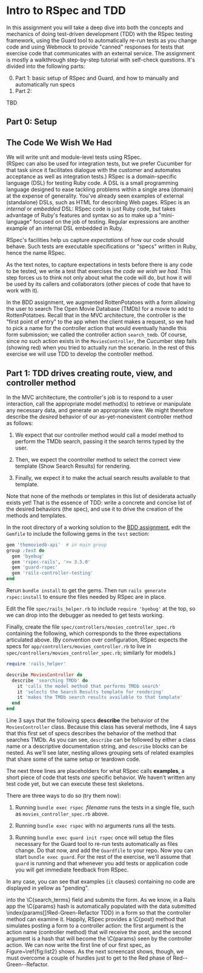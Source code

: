 # Intro to RSpec and TDD

In this assignment you will take a deep dive into both the concepts and mechanics of doing test-driven development (TDD) with the 
RSpec testing framework, using the Guard tool to automatically re-run tests as you change code and using Webmock to provide "canned" responses for tests that exercise code that communicates with an external service.  The assignment is mostly a walkthrough step-by-step tutorial with self-check questions.  It's divided into the following parts:

0. Part 1: basic setup of RSpec and Guard, and how to manually and automatically run specs
0. Part 2: 

TBD

## Part 0: Setup

## The Code We Wish We Had

We will write unit and module-level tests using RSpec.  
(RSpec can also be used for integration tests,
but we prefer Cucumber for that task since it facilitates
dialogue with the customer and automates acceptance as well as 
integration tests.)  RSpec is a domain-specific
language (DSL) for testing Ruby code.  A DSL is a small programming
language designed to ease tackling problems within a single area
(domain) at the expense of generality.  You've already seen examples of
external (standalone) DSLs, such as HTML for describing Web
pages.  RSpec is an _internal_ or _embedded_ DSL: RSpec code
is just Ruby code, but takes advantage of Ruby's features and syntax so
as to make up a "mini-language" focused on the job of testing.
Regular expressions are another example of an internal DSL embedded in
Ruby.

RSpec's facilities help us capture _expectations_ of how our code
should behave.  Such tests are executable specifications or "specs"
written in Ruby, hence the name RSpec.

As the text notes, to capture expectations in tests before there is any code to be
tested, we write a test that exercises
the _code we wish we had_. This step forces us to think not only about
what the code will do, but how it will be used by its callers and
collaborators (other pieces of code that have to work with it).

In the BDD assignment, we augmented RottenPotatoes with a form
allowing the user to search The Open Movie Database (TMDb) for a movie
to add to RottenPotatoes.  Recall that in the MVC architecture, the
controller is the "first point of entry" to the app when the client
makes a request, so we had to pick a name for the controller action
that would eventually handle this form submission; we called the
controller action `search_tmdb`.
Of course, since no  such action exists in the `MoviesController`,
the Cucumber step
fails (showing red) when you tried to actually run the scenario. 
In the rest of this exercise we will use TDD to develop the controller method.

## Part 1: TDD drives creating route, view, and controller method


In the MVC architecture, the controller's job is to respond to a user
interaction, call the appropriate model method(s) to retrieve or
manipulate any necessary data, and generate an appropriate view.  We
might therefore describe the _desired_ behavior of our
as-yet-nonexistent controller method as follows:

1. We expect that our controller method would call a model method to
perform the TMDb search, passing  it the search terms typed by the user.

2. Then, we expect the coontroller method to select the correct view template
(Show Search Results) for rendering.

3. Finally, we expect it to make the actual  search results available to that template.

Note that none of the methods or templates in this list of
desiderata actually exists yet!  That is the essence of TDD: write a
concrete and concise list of the desired behaviors (the spec), and use
it to drive the creation of the methods and templates.

In the root directory of a working solution to the [BDD
assignment](https://github.com/saasbook/hw-bdd-cucumber), 
edit the `Gemfile` to include the following gems  in the `test` section:

```ruby
gem 'themoviedb-api'  # in main group
group :test do
  gem 'byebug'
  gem 'rspec-rails', '>= 3.5.0'
  gem 'guard-rspec'
  gem 'rails-controller-testing'
end
```

Rerun `bundle install` to get the gems.  Then run `rails generate
rspec:install` to ensure the files needed by RSpec are in place.

Edit the file `spec/rails_helper.rb` to include `require 'byebug'` at
the top, so we can drop into the debugger as needed to get tests working.

Finally, create the file `spec/controllers/movies_controller_spec.rb`
containing the following, which corresponds to the three expectations
articulated above.  (By convention over configuration, 
RSpec expects the specs for `app/controllers/movies_controller.rb` to
live in `spec/controllers/movies_controller_spec.rb`; similarly for models.)


```ruby
require 'rails_helper'

describe MoviesController do
  describe 'searching TMDb' do
    it 'calls the model method that performs TMDb search'
    it 'selects the Search Results template for rendering'
    it 'makes the TMDb search results available to that template'
  end
end

```
    
Line 3 says that the following specs **describe** the behavior of the
`MoviesController` class.  Because this class has several
methods, line 4 says that this first set of specs describes the behavior
of the method that searches TMDb.  As you can see, 
`describe` can be followed by
either a class name or a descriptive documentation string, and
`describe` blocks can be nested.  As we'll see later, nesting allows
grouping sets of related examples that share some of the same setup or
teardown code.

The next three lines are placeholders for what RSpec calls **examples**, 
a short piece of code
that tests _one_ specific behavior.  We
haven't written any test code yet, but  we can
execute these test skeletons.

There are three ways to do so (try them now):

1. Running `bundle exec rspec `_filename_ runs the tests in a single file, such as
`movies_controller_spec.rb` above.

2. Running `bundle exec rspec` with no arguments runs all the tests.

3. Running `bundle exec guard init rspec` once will setup the files
necessary for the Guard tool to re-run tests automatically as files
change.  Do that now, and add the `Guardfile` to your repo.  Now you
can start `bundle exec guard`.
For the rest of the
exercise, we'll assume that `guard` is running and that whenever you
add tests or application code you will get immediate feedback from RSpec.

In any case, you can see that examples (`it` clauses) containing no code are
  displayed in yellow as "pending".

into the \C{search\_terms} field and submits the form.  As we know,
in a Rails app
the \C{params} hash is automatically populated with the data submitted
\index{params[]!Red-Green-Refactor TDD}
in a form so that the controller method can examine it.
Happily, RSpec provides a \C{post}
method that simulates posting a form to a controller action: the first
argument is the action name (controller method) that will receive the
post, and the second argument is a hash that will become the \C{params}
seen by the controller action.  We can now write the first line of our
first spec, as Figure~\ref{fig:list2} shows.  As the next screencast
shows, though, we must overcome a couple of hurdles just to get to the
Red phase of Red--Green--Refactor.
